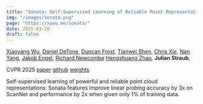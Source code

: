```yaml
---
title: "Sonata: Self-Supervised Learning of Reliable Point Representations"
img: "/images/sonata.png"
page: "https://xywu.me/sonata/"
date: 2025-03-20
draft: false
---
```

[Xiaoyang Wu](https://xywu.me/), 
[Daniel DeTone](https://danieldetone.com), 
[Duncan Frost](),
[Tianwei Shen](https://scholar.google.com.hk/citations?user=XSggp6QAAAAJ), 
[Chris Xie](https://chrisdxie.github.io/),
[Nan Yang](https://nan-yang.me), 
[Jakob Engel](https://jakobengel.github.io/), 
[Richard Newcombe](https://rapiderobot.bitbucket.io/)
[Hengshuang Zhao](https://hszhao.github.io/), 
**Julian Straub**, 

CVPR 2025
[paper](https://arxiv.org/pdf/2503.16429)
[github](https://github.com/facebookresearch/sonata)
[weights](https://huggingface.co/facebook/sonata)

Self-supervised learning of powerful and reliable point cloud representations.
Sonata features improve linear probing accuracy by 3x on ScanNet and
performance by 2x when given only 1% of training data.


